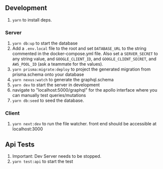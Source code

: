 ## Development

1. `yarn` to install deps.

### Server

1. `yarn db:up` to start the database
2. Add a `.env.local` file to the root and set `DATABASE_URL` to the string commented in the docker-compose.yml file. Also set a `SERVER_SECRET` to any string value, and `GOOGLE_CLIENT_ID`, and `GOOGLE_CLIENT_SECRET`, and `AWS_POOL_ID` (ask a teammate for the values).
3. `yarn prisma:migrate:deploy` to project the generated migration from prisma.schema onto your database
4. `yarn nexus:watch` to generate the graphql.schema
5. `yarn dev` to start the server in development
6. navigate to "localhost:5000/graphql" for the apollo interface where you can manually test queries/mutations
7. `yarn db:seed` to seed the database.

### Client

1. `yarn next:dev` to run the file watcher. front end should be accessible at localhost:3000

## Api Tests

1. Important: Dev Server needs to be stopped.
2. `yarn test:api` to start the test
